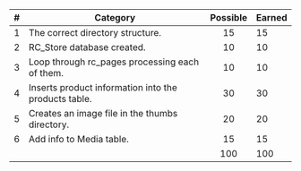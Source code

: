 
| # |  Category                                                                                           | Possible | Earned|
|---|-----------------------------------------------------------------------------------------------------|:--------:|:------|
| 1 | The correct directory structure.                                                                    |   15     |   15  |
| 2 | RC_Store database created.                                                                          |   10     |   10  |
| 3 | Loop through rc_pages processing each of them.                                                      |   10     |   10  |
| 4 | Inserts product information into the products table.                                                |   30     |   30  |
| 5 | Creates an image file in the thumbs directory.                                                      |   20     |   20  |
| 6 | Add info to Media table.                                                                            |   15     |   15  |
|   |                                                                                                     |   100    |  100  |
